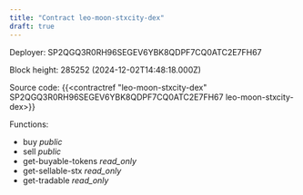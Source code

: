 ```yaml
---
title: "Contract leo-moon-stxcity-dex"
draft: true
---
```

Deployer: SP2QGQ3R0RH96SEGEV6YBK8QDPF7CQ0ATC2E7FH67


 



Block height: 285252 (2024-12-02T14:48:18.000Z)

Source code: {{<contractref "leo-moon-stxcity-dex" SP2QGQ3R0RH96SEGEV6YBK8QDPF7CQ0ATC2E7FH67 leo-moon-stxcity-dex>}}

Functions:

* buy _public_
* sell _public_
* get-buyable-tokens _read_only_
* get-sellable-stx _read_only_
* get-tradable _read_only_
